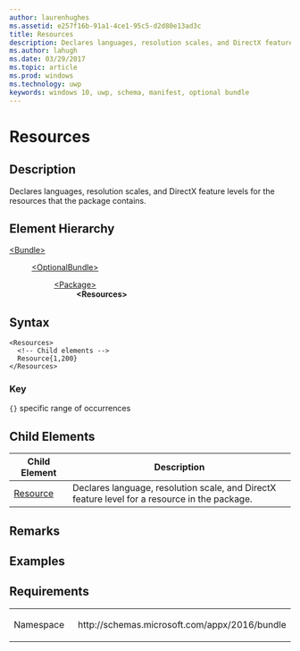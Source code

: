 ```yaml
---
author: laurenhughes
ms.assetid: e257f16b-91a1-4ce1-95c5-d2d80e13ad3c
title: Resources
description: Declares languages, resolution scales, and DirectX feature levels for the resources that the package contains.
ms.author: lahugh
ms.date: 03/29/2017
ms.topic: article
ms.prod: windows
ms.technology: uwp
keywords: windows 10, uwp, schema, manifest, optional bundle 
---
```


# Resources

## Description
Declares languages, resolution scales, and DirectX feature levels for the resources that the package contains.

## Element Hierarchy
<dl>
<dt><a href="element-bundle.md">&lt;Bundle&gt;</a></dt>
<dd>
<dl>
<dt><a href="element-optionalbundle.md">&lt;OptionalBundle&gt;</a></dt>
<dd>
<dl>
<dt><a href="element-optionalbundle-package.md">&lt;Package&gt;</a></dt>
<dd><b>&lt;Resources&gt;</b></dd>
</dl>
</dd>
</dl>
</dd>
</dl>

## Syntax

``` syntax
<Resources>
  <!-- Child elements -->
  Resource{1,200}
</Resources>
```

### Key
`{}`  specific range of occurrences

## Child Elements
| Child Element | Description |
|---------------|-------------|
| [Resource](element-optionalbundle-resource.md) | Declares language, resolution scale, and DirectX feature level for a resource in the package. |

## Remarks

## Examples

## Requirements

<table>
<colgroup>
<col width="50%" />
<col width="50%" />
</colgroup>
<tbody>
<tr class="odd">
<td><p>Namespace</p></td>
<td><p>http://schemas.microsoft.com/appx/2016/bundle</p></td>
</tr>
</tbody>
</table>